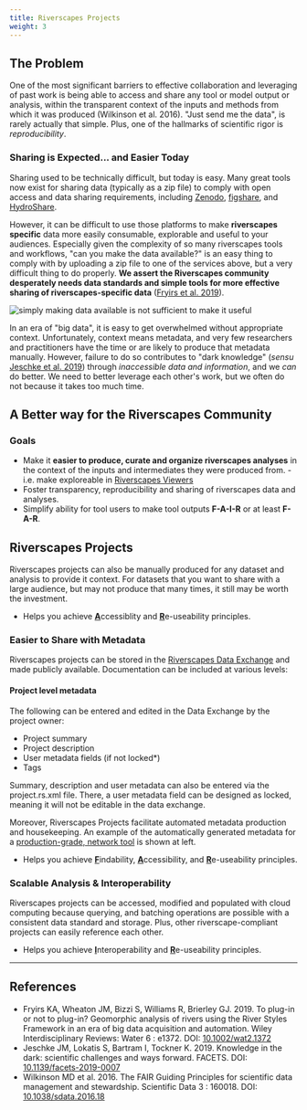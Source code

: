 ```yaml
---
title: Riverscapes Projects
weight: 3
---
```

## The Problem

One of the most significant barriers to effective collaboration and leveraging of past work is being able to access and share any tool or model output or analysis, within the transparent context of the inputs and methods from which it was produced (Wilkinson et al. 2016).  "Just send me the data", is rarely actually that simple. Plus, one of the hallmarks of scientific rigor is *reproducibility*. 

### Sharing is Expected... and Easier Today

Sharing used to be technically difficult, but today is easy. Many great tools now exist for sharing data (typically as a zip file) to comply with open access and data sharing requirements, including [Zenodo](https://zenodo.org/), [figshare](https://figshare.com/), and [HydroShare](https://www.hydroshare.org/).

However, it can be difficult to use those platforms to make **riverscapes specific** data more easily consumable, explorable and useful to your audiences. Especially given the complexity of so many riverscapes tools and workflows, "can you make the data available?" is an easy thing to comply with by uploading a zip file to one of the services above, but a very difficult thing to do properly. **We assert the Riverscapes community desperately needs data standards and simple tools for more effective sharing of riverscapes-specific data** ([Fryirs et al. 2019](http://dx.doi.org/10.1002/wat2.1372)).

![simply making data available is not sufficient to make it useful](/img/data/CanIGetData.png)

In an era of "big data", it is easy to get overwhelmed without appropriate context. Unfortunately, context means metadata, and very few researchers and practitioners have the time or are likely to produce that metadata manually. However, failure to do so contributes to "dark knowledge" (*sensu* [Jeschke et al. 2019](https://dx.doi.org/10.1139/facets-2019-0007)) through *inaccessible data and information*, and we *can* do better. We need to better leverage each other's work, but we often do not because it takes too much time.

## A Better way for the Riverscapes Community

### Goals

* Make it **easier to produce, curate and organize riverscapes analyses** in the context of the inputs and intermediates they were produced from. - i.e. make exploreable in [Riverscapes Viewers](https://viewer.riverscapes.net) 
* Foster transparency, reproducibility and sharing of riverscapes data and analyses. 
* Simplify ability for tool users to make tool outputs **F-A-I-R** or at least **F-A-R**.
  
<!-- TODO To achieve the above goals, we propose packaging data as  **riverscapes projects** <img  src="/images/data/RiverscapesProject_24.png">. This helps both the developer and the tool user grow their audiences for their tools -->

<!-- TODO One way of achieve the third goal of packaging analyses as  **riverscapes projects** <img  src="/images/data/RiverscapesProject_24.png"> is to facilitate the contribution of Riverscapes Data  to a [**DATA** Warehouses](/Data_Warehouses) for sharing <i class="fa fa-share-alt" aria-hidden="true"></i> and achieve **F**-**A**-**I**-**R**.  With our [RAVE tools](https://rave.riverscapes.xyz) and [Warehouse](](/Data_Warehouses) ) we strive to make it easy to contribute your data as a riverscapes project , which are:
- [**F**](https://force11.org/info/the-fair-data-principles/#elementor-toc__heading-anchor-2)indable,  
-   [**A**](https://force11.org/info/the-fair-data-principles/#elementor-toc__heading-anchor-3)ccessible, and
-    *ideally* [**I**](https://force11.org/info/the-fair-data-principles/#elementor-toc__heading-anchor-4)nteroperable and
-     [**R**](https://force11.org/info/the-fair-data-principles/#elementor-toc__heading-anchor-5)e-useable. 

There are many other platforms and warehouses where full or partial **F**-**A**-**I**-**R** can be achieved (e.g. [zeondo](https://zenodo.org/), [HydroShare](https://www.hydroshare.org/), [FigShare](https://figshare.com/) or [OpenAIRE](https://openaire.com/)). These systems will not necessarily have awareness of what a **riverscapes projects** <img  src="/images/data/RiverscapesProject_24.png"> is, but they can handle uploading the data as a zip file, and at least the F, A and R parts of FAIR. 

Note the **F**-**A**-**I**-**R**, correspond to the **f**indable, **a**ccessible, **i**nteroperable and **r**e-useable [Principles](https://force11.org/info/the-fair-data-principles/) (Wilkinson et al. [2016](https://www.nature.com/articles/sdata201618)), which the RC strives towards and helps facilitate the riverscapes community follow. 
 -->



## Riverscapes Projects 
<!-- TODO <img class="float-right" src="/images/data/ProjectTree_VBET.png"> -->
<!-- TODO We developed a data standard for packaging up riverscapes analyses (i.e. outputs of any [RC compliant tool](/Tools) into **riverscapes projects** <img  src="/images/data/RiverscapesProject_24.png">.  The project data can be navigated through a project tree like shown at right. -->
<!-- TODO 
[Riverscapes-compliant tools](/Tools) <img  src="/images/rc/RiverscapesCompliant_24.png"> automatically produce datasets that we call "projects". Each project is accompanied by metadata documentation in the form of an [XML project file](/Tools/Technical_Reference/Documentation_Standards/Riverscapes_Projects/Project/projectxml.html). These project files have specific requirements and must comply with the [riverscapes project schema](/Tools/Technical_Reference/Documentation_Standards/Riverscapes_Projects/Program/). In addition, the projects have a simple, standardized folder structure in which all data files are saved and or modified to disc (I/O).  -->

Riverscapes projects can also be manually produced for any dataset and analysis to provide it context. For datasets that you want to share with a large audience, but may not produce that many times, it still may be worth the investment.


<!-- TODO ## What are the Benefits of Riverscapes Projects?
Beyond better organization and transparency, the major benefits of riverscapes projects <img  src="/images/data/RiverscapesProject_24.png"> are:
- [Easy Visualization & Exploration in GIS & Web](#easy-visualization-and-exploration-in-gis-and-web)
- [Easier to Share with Metadata](#easier-to-share-with-metadata)
- [Scalable Analyses & Interoperable](#scalable-analysis--interoperability) with other Riverscapes Compliant Tools   -->


<!-- TODO ### Easy Visualization and Exploration in GIS and Web 
Sharing and opening any project in the [RV](http://rave.riverscapes.net/) (Riverscapes Viewer). You can reach GIS audiences with RV in ArcGIS or QGIS, or non-GIS users through WebRV.
<div align="center">
<img  src="/images/data/RS_VBET_Project_WebRAVE.png">
<br><i>Example of WebRV view of a project. You can curate "Views" of collections of layers in your project, or they can add any layer to the map and see it symbolized as you intended it to be visualized. As the curator of your own project type, you can specify this symbology consistently.</i>
</div> -->

* Helps you achieve  [**A**](https://force11.org/info/the-fair-data-principles/#elementor-toc__heading-anchor-3)ccessiblity and [**R**](https://force11.org/info/the-fair-data-principles/#elementor-toc__heading-anchor-5)e-useability principles.


### Easier to Share with Metadata
<!-- TODO <div align="center">
<img align="center" src="/images/data/RV_LayerMetaData.png">
<br><i>All layers have easily viewed Metadata from the Project Tree, which allows tracing back individual layers to their original sources or externally referenced projects.</i>
</div> -->
<!-- TODO <img class="float-right" src="/images/data/Project_VBET_ProjectInfo.png"> The packaging of data into a folder or zip file that can be easily shared, and then opened in any [RV app](http://rave.riverscapes.net) is handy. It ensures that your audience will see the data organized as you want it to be, with the right context, and correct symbology. -->

Riverscapes projects can be stored in the [Riverscapes Data Exchange](/products/data-exchange) and made publicly available. Documentation can be included at various levels:

#### Project level metadata

The following can be entered and edited in the Data Exchange by the project owner:

* Project summary
* Project description
* User metadata fields (if not locked*)
* Tags

Summary, description and user metadata can also be entered via the project.rs.xml file. There, a user metadata field can be designed as locked, meaning it will not be editable in the data exchange.  


Moreover, Riverscapes Projects facilitate automated metadata production and housekeeping. An example of the automatically generated metadata for a [production-grade, network tool](http://tools.riverscapes.net) is shown at left.

- Helps you achieve [**F**](https://force11.org/info/the-fair-data-principles/#elementor-toc__heading-anchor-2)indability,   [**A**](https://force11.org/info/the-fair-data-principles/#elementor-toc__heading-anchor-3)ccessibility, and [**R**](https://force11.org/info/the-fair-data-principles/#elementor-toc__heading-anchor-5)e-useability principles.

### Scalable Analysis & Interoperability

Riverscapes projects can be accessed, modified and populated with cloud computing because querying, and batching operations are possible with a consistent data standard and storage. Plus, other riverscape-compliant projects can easily reference each other. 

- Helps you achieve [**I**](https://force11.org/info/the-fair-data-principles/#elementor-toc__heading-anchor-4)nteroperability and  [**R**](https://force11.org/info/the-fair-data-principles/#elementor-toc__heading-anchor-5)e-useability principles. 

-----------

## References

- Fryirs KA, Wheaton JM, Bizzi S, Williams R, Brierley GJ. 2019. To plug-in or not to plug-in? Geomorphic analysis of rivers using the River Styles Framework in an era of big data acquisition and automation. Wiley Interdisciplinary Reviews: Water 6 : e1372. DOI: [10.1002/wat2.1372](http://dx.doi.org/10.1002/wat2.1372)
- Jeschke JM, Lokatis S, Bartram I, Tockner K. 2019. Knowledge in the dark: scientific challenges and ways forward. FACETS.  DOI: [10.1139/facets-2019-0007](https://dx.doi.org/10.1139/facets-2019-0007)
- Wilkinson MD et al. 2016. The FAIR Guiding Principles for scientific data management and stewardship. Scientific Data 3 : 160018. DOI: [10.1038/sdata.2016.18](http://dx.doi.org/10.1038/sdata.2016.18)
